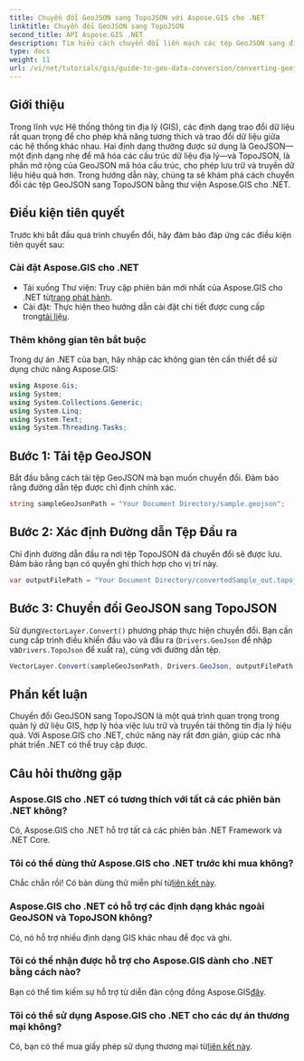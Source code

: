 ```yaml
---
title: Chuyển đổi GeoJSON sang TopoJSON với Aspose.GIS cho .NET
linktitle: Chuyển đổi GeoJSON sang TopoJSON
second_title: API Aspose.GIS .NET
description: Tìm hiểu cách chuyển đổi liền mạch các tệp GeoJSON sang định dạng TopoJSON bằng thư viện Aspose.GIS mạnh mẽ cho .NET. Hướng dẫn từng bước này bao gồm mọi thứ từ cài đặt đến thực thi.
type: docs
weight: 11
url: /vi/net/tutorials/gis/guide-to-geo-data-conversion/converting-geojson-to-topojson/
---
```

## Giới thiệu

Trong lĩnh vực Hệ thống thông tin địa lý (GIS), các định dạng trao đổi dữ liệu rất quan trọng để cho phép khả năng tương thích và trao đổi dữ liệu giữa các hệ thống khác nhau. Hai định dạng thường được sử dụng là GeoJSON—một định dạng nhẹ để mã hóa các cấu trúc dữ liệu địa lý—và TopoJSON, là phần mở rộng của GeoJSON mã hóa cấu trúc, cho phép lưu trữ và truyền dữ liệu hiệu quả hơn. Trong hướng dẫn này, chúng ta sẽ khám phá cách chuyển đổi các tệp GeoJSON sang TopoJSON bằng thư viện Aspose.GIS cho .NET.

## Điều kiện tiên quyết

Trước khi bắt đầu quá trình chuyển đổi, hãy đảm bảo đáp ứng các điều kiện tiên quyết sau:

### Cài đặt Aspose.GIS cho .NET

-  Tải xuống Thư viện: Truy cập phiên bản mới nhất của Aspose.GIS cho .NET từ[trang phát hành](https://releases.aspose.com/gis/net/).
- Cài đặt: Thực hiện theo hướng dẫn cài đặt chi tiết được cung cấp trong[tài liệu](https://reference.aspose.com/gis/net/).

### Thêm không gian tên bắt buộc

Trong dự án .NET của bạn, hãy nhập các không gian tên cần thiết để sử dụng chức năng Aspose.GIS:

```csharp
using Aspose.Gis;
using System;
using System.Collections.Generic;
using System.Linq;
using System.Text;
using System.Threading.Tasks;
```

## Bước 1: Tải tệp GeoJSON

Bắt đầu bằng cách tải tệp GeoJSON mà bạn muốn chuyển đổi. Đảm bảo rằng đường dẫn tệp được chỉ định chính xác.

```csharp
string sampleGeoJsonPath = "Your Document Directory/sample.geojson";
```

## Bước 2: Xác định Đường dẫn Tệp Đầu ra

Chỉ định đường dẫn đầu ra nơi tệp TopoJSON đã chuyển đổi sẽ được lưu. Đảm bảo rằng bạn có quyền ghi thích hợp cho vị trí này.

```csharp
var outputFilePath = "Your Document Directory/convertedSample_out.topojson";
```

## Bước 3: Chuyển đổi GeoJSON sang TopoJSON

 Sử dụng`VectorLayer.Convert()` phương pháp thực hiện chuyển đổi. Bạn cần cung cấp trình điều khiển đầu vào và đầu ra (`Drivers.GeoJson` để nhập và`Drivers.TopoJson` để xuất ra), cùng với đường dẫn tệp.

```csharp
VectorLayer.Convert(sampleGeoJsonPath, Drivers.GeoJson, outputFilePath, Drivers.TopoJson);
```

## Phần kết luận

Chuyển đổi GeoJSON sang TopoJSON là một quá trình quan trọng trong quản lý dữ liệu GIS, hợp lý hóa việc lưu trữ và truyền tải thông tin địa lý hiệu quả. Với Aspose.GIS cho .NET, chức năng này rất đơn giản, giúp các nhà phát triển .NET có thể truy cập được.

## Câu hỏi thường gặp

### Aspose.GIS cho .NET có tương thích với tất cả các phiên bản .NET không?

Có, Aspose.GIS cho .NET hỗ trợ tất cả các phiên bản .NET Framework và .NET Core.

### Tôi có thể dùng thử Aspose.GIS cho .NET trước khi mua không?

 Chắc chắn rồi! Có bản dùng thử miễn phí từ[liên kết này](https://releases.aspose.com/).

### Aspose.GIS cho .NET có hỗ trợ các định dạng khác ngoài GeoJSON và TopoJSON không?

Có, nó hỗ trợ nhiều định dạng GIS khác nhau để đọc và ghi.

### Tôi có thể nhận được hỗ trợ cho Aspose.GIS dành cho .NET bằng cách nào?

 Bạn có thể tìm kiếm sự hỗ trợ từ diễn đàn cộng đồng Aspose.GIS[đây](https://forum.aspose.com/c/gis/33).

### Tôi có thể sử dụng Aspose.GIS cho .NET cho các dự án thương mại không?

 Có, bạn có thể mua giấy phép sử dụng thương mại từ[liên kết này](https://purchase.conholdate.com/buy).